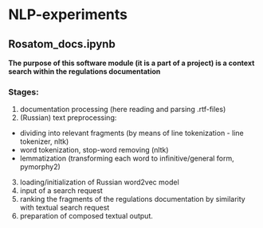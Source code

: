 # NLP-experiments

## Rosatom_docs.ipynb
**The purpose of this software module (it is a part of a project) is a context search within the regulations documentation**

### Stages:
1. documentation processing (here reading and parsing .rtf-files)
2. (Russian) text preprocessing:
- dividing into relevant fragments (by means of line tokenization - line tokenizer, nltk)
- word tokenization, stop-word removing (nltk)
- lemmatization (transforming each word to infinitive/general form, pymorphy2)
3. loading/initialization of Russian word2vec model
4. input of a search request
5. ranking the fragments of the regulations documentation by similarity with textual search request
6. preparation of composed textual output.
